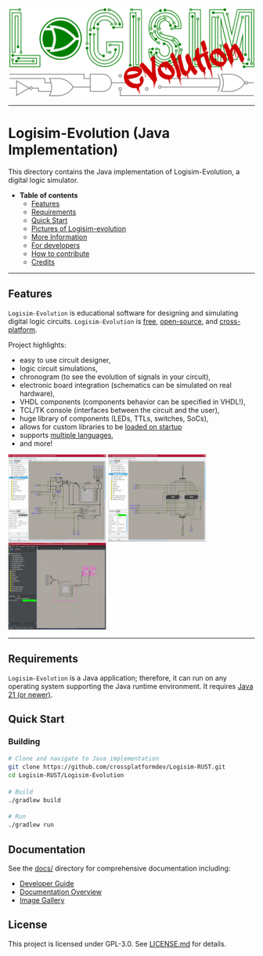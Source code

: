 [![Logisim-evolution](docs/img/logisim-evolution-logo.png)](https://github.com/logisim-evolution/logisim-evolution)

---

# Logisim-Evolution (Java Implementation)

This directory contains the Java implementation of Logisim-Evolution, a digital logic simulator.

* **Table of contents**
  * [Features](#features)
  * [Requirements](#requirements)
  * [Quick Start](#quick-start)
  * [Pictures of Logisim-evolution](docs/pics.md)
  * [More Information](docs/docs.md)
  * [For developers](docs/developers.md)
  * [How to contribute](docs/developers.md#how-to-contribute)
  * [Credits](docs/credits.md)

---

## Features

`Logisim-Evolution` is educational software for designing and simulating digital logic circuits.
`Logisim-Evolution` is [free](#license), [open-source](https://github.com/logisim-evolution), and [cross-platform](#requirements).

Project highlights:

* easy to use circuit designer,
* logic circuit simulations,
* chronogram (to see the evolution of signals in your circuit),
* electronic board integration (schematics can be simulated on real hardware),
* VHDL components (components behavior can be specified in VHDL!),
* TCL/TK console (interfaces between the circuit and the user),
* huge library of components (LEDs, TTLs, switches, SoCs),
* allows for custom libraries to be [loaded on startup](docs/automatic_library_import.md)
* supports [multiple languages](docs/docs.md#translations),
* and more!

[![Logisim-evolution](docs/img/logisim-evolution-01-small.png)](docs/pics.md)
[![Logisim-evolution](docs/img/logisim-evolution-02-small.png)](docs/pics.md)
[![Logisim-evolution](docs/img/logisim-evolution-03-small.png)](docs/pics.md)

---

## Requirements

`Logisim-Evolution` is a Java application; therefore, it can run on any operating system supporting the Java runtime environment.
It requires [Java 21 (or newer)](https://adoptium.net/temurin/releases/).

## Quick Start

### Building

```bash
# Clone and navigate to Java implementation
git clone https://github.com/crossplatformdev/Logisim-RUST.git
cd Logisim-RUST/Logisim-Evolution

# Build
./gradlew build

# Run
./gradlew run
```

## Documentation

See the [docs/](docs/) directory for comprehensive documentation including:
- [Developer Guide](docs/developers.md)
- [Documentation Overview](docs/docs.md)
- [Image Gallery](docs/pics.md)

## License

This project is licensed under GPL-3.0. See [LICENSE.md](./LICENSE.md) for details.